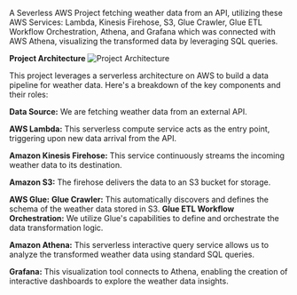 A Severless AWS Project fetching weather data from an API, utilizing these AWS Services: Lambda, Kinesis Firehose, S3, Glue Crawler, Glue ETL Workflow Orchestration, Athena, and Grafana which was connected with AWS Athena, visualizing the transformed data by leveraging SQL queries.

**Project Architecture**
![Project Architecture](https://github.com/NickolasB98/aws_severless_project/assets/157819544/be0e17c5-8219-4e05-998f-49a3b3fcbaa6)

This project leverages a serverless architecture on AWS to build a data pipeline for weather data.  Here's a breakdown of the key components and their roles:

**Data Source:** We are fetching weather data from an external API.

**AWS Lambda:** This serverless compute service acts as the entry point, triggering upon new data arrival from the API.

**Amazon Kinesis Firehose:** This service continuously streams the incoming weather data to its destination.

**Amazon S3:** The firehose delivers the data to an S3 bucket for storage.

**AWS Glue:**
  **Glue Crawler:** This automatically discovers and defines the schema of the weather data stored in S3.
  **Glue ETL Workflow Orchestration:** We utilize Glue's capabilities to define and orchestrate the data transformation logic.
		
**Amazon Athena:** This serverless interactive query service allows us to analyze the transformed weather data using standard SQL queries.

**Grafana:** This visualization tool connects to Athena, enabling the creation of interactive dashboards to explore the weather data insights.
